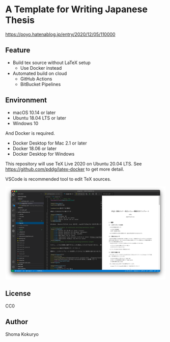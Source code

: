 # A Template for Writing Japanese Thesis

<https://poyo.hatenablog.jp/entry/2020/12/05/110000>

## Feature

* Build tex source without LaTeX setup
  - Use Docker instead
* Automated build on cloud
  - GitHub Actions
  - BitBucket Pipelines

## Environment

* macOS 10.14 or later
* Ubuntu 18.04 LTS or later
* Windows 10

And Docker is required.

* Docker Desktop for Mac 2.1 or later
* Docker 18.06 or later
* Docker Desktop for Windows

This repository will use TeX Live 2020 on Ubuntu 20.04 LTS. See https://github.com/pddg/latex-docker to get more detail.

VSCode is recommended tool to edit TeX sources.

![demo](figures/screenshot.png)

## License

CC0

## Author

Shoma Kokuryo
